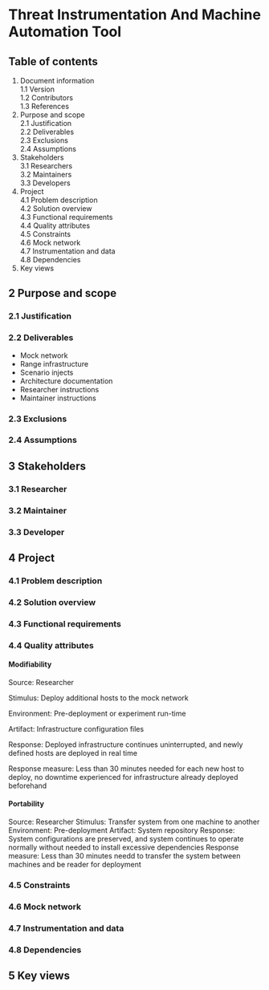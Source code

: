 # Threat Instrumentation And Machine Automation Tool

## Table of contents

1. Document information   
1.1 Version   
1.2 Contributors   
1.3 References
2. Purpose and scope   
2.1 Justification   
2.2 Deliverables   
2.3 Exclusions   
2.4 Assumptions   
3. Stakeholders   
3.1 Researchers   
3.2 Maintainers   
3.3 Developers
4. Project   
4.1 Problem description   
4.2 Solution overview   
4.3 Functional requirements   
4.4 Quality attributes   
4.5 Constraints   
4.6 Mock network   
4.7 Instrumentation and data   
4.8 Dependencies
5. Key views   

## 2 Purpose and scope

### 2.1 Justification

### 2.2 Deliverables
* Mock network
* Range infrastructure
* Scenario injects
* Architecture documentation
* Researcher instructions
* Maintainer instructions

### 2.3 Exclusions

### 2.4 Assumptions

## 3 Stakeholders

### 3.1 Researcher

### 3.2 Maintainer

### 3.3 Developer

## 4 Project

### 4.1 Problem description

### 4.2 Solution overview

### 4.3 Functional requirements

### 4.4 Quality attributes

#### Modifiability

Source: Researcher

Stimulus: Deploy additional hosts to the mock network

Environment: Pre-deployment or experiment run-time

Artifact: Infrastructure configuration files

Response: Deployed infrastructure continues uninterrupted, and newly defined hosts are deployed in real time

Response measure: Less than 30 minutes needed for each new host to deploy, no downtime experienced for infrastructure already deployed beforehand


#### Portability

Source: Researcher
Stimulus: Transfer system from one machine to another
Environment: Pre-deployment
Artifact: System repository
Response: System configurations are preserved, and system continues to operate normally without needed to install excessive dependencies
Response measure: Less than 30 minutes needd to transfer the system between machines and be reader for deployment

### 4.5 Constraints

### 4.6 Mock network

### 4.7 Instrumentation and data

### 4.8 Dependencies

## 5 Key views